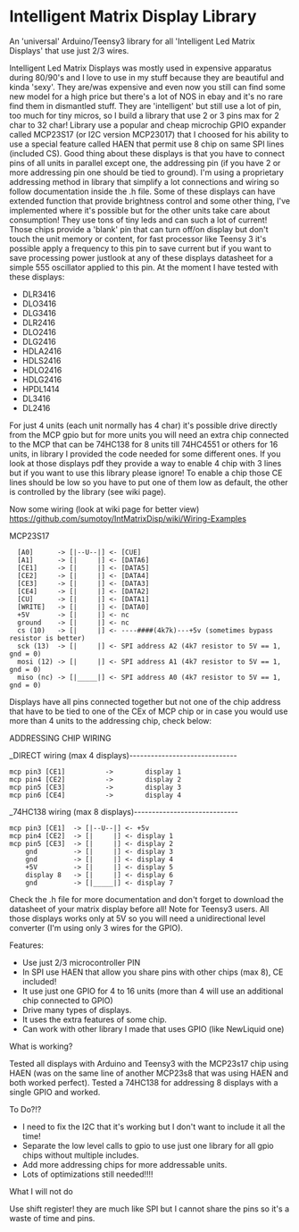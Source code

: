 Intelligent Matrix Display Library
===================================

An 'universal' Arduino/Teensy3 library for all 'Intelligent Led Matrix Displays' that use just 2/3 wires.

Intelligent Led Matrix Displays was mostly used in expensive apparatus during 80/90's and I love to use in my stuff because they are beautiful and kinda 'sexy'.
They are/was expensive and even now you still can find some new model for a high price but there's a lot of NOS in ebay and it's no rare find them in dismantled stuff. They are 'intelligent' but still use a lot of pin, too much for tiny micros, so I build a library that use 2 or 3 pins max for 2 char to 32 char!
Library use a popular and cheap microchip GPIO expander called MCP23S17 (or I2C version MCP23017) that I choosed for his ability
to use a special feature called HAEN that permit use 8 chip on same SPI lines (included CS).
Good thing about these displays is that you have to connect pins of all units in parallel except one, the addressing pin (if you have 2 or more addressing pin one should be tied to ground). I'm using a proprietary addressing method in library that simplify a lot connections and wiring so follow documentation inside the .h file.
Some of these displays can have extended function that provide brightness control and some other thing, I've implemented
where it's possible but for the other units take care about consumption! They use tons of tiny leds and can such a lot of current!
Those chips provide a 'blank' pin that can turn off/on display but don't touch the unit memory or content, for fast processor like Teensy 3 it's possible apply a frequency to this pin to save current but if you want to save processing power justlook at any of these displays datasheet for a simple 555 oscillator applied to this pin.
At the moment I have tested with these displays:

 - DLR3416
 - DLO3416
 - DLG3416
 - DLR2416
 - DLO2416
 - DLG2416
 - HDLA2416
 - HDLS2416
 - HDLO2416
 - HDLG2416
 - HPDL1414
 - DL3416
 - DL2416
	
For just 4 units (each unit normally has 4 char) it's possible drive directly from the MCP gpio but for more units you
will need an extra chip connected to the MCP that can be 74HC138 for 8 units till 74HC4551 or others for 16 units, in library I provided the code needed for some different ones.
If you look at those displays pdf they provide a way to enable 4 chip with 3 lines but if you want to use this library please ignore! To enable a chip those CE lines should be low so you have to put one of them low as default, the other is controlled by the library (see wiki page).

Now some wiring (look at wiki page for better view) https://github.com/sumotoy/IntMatrixDisp/wiki/Wiring-Examples

MCP23S17 

      [A0]      -> [|--U--|] <- [CUE]
      [A1]      -> [|     |] <- [DATA6]
      [CE1]     -> [|     |] <- [DATA5]
      [CE2]     -> [|     |] <- [DATA4]
      [CE3]     -> [|     |] <- [DATA3]
      [CE4]     -> [|     |] <- [DATA2]
      [CU]      -> [|     |] <- [DATA1]
      [WRITE]   -> [|     |] <- [DATA0]
      +5V       -> [|     |] <- nc
      ground    -> [|     |] <- nc
      cs (10)   -> [|     |] <- ----####(4k7k)---+5v (sometimes bypass resistor is better)
      sck (13)  -> [|     |] <- SPI address A2 (4k7 resistor to 5V == 1, gnd = 0)
      mosi (12) -> [|     |] <- SPI address A1 (4k7 resistor to 5V == 1, gnd = 0)
      miso (nc) -> [|_____|] <- SPI address A0 (4k7 resistor to 5V == 1, gnd = 0)
      
Displays have all pins connected together but not one of the chip address that have to be tied to one of the CEx of
MCP chip or in case you would use more than 4 units to the addressing chip, check below:

ADDRESSING CHIP WIRING

_DIRECT wiring (max 4 displays)------------------------------

    mcp pin3 [CE1]  		->		  display 1	
    mcp pin4 [CE2]  		->		  display 2			
    mcp pin5 [CE3]  		->		  display 3	
    mcp pin6 [CE4]  		->		  display 4		
				
_74HC138 wiring (max 8 displays)-----------------------------

    mcp pin3 [CE1]  -> [|--U--|] <- +5v
    mcp pin4 [CE2]  -> [|     |] <- display 1
    mcp pin5 [CE3]  -> [|     |] <- display 2
        gnd         -> [|     |] <- display 3
        gnd         -> [|     |] <- display 4
        +5V         -> [|     |] <- display 5
        display 8   -> [|     |] <- display 6
        gnd         -> [|_____|] <- display 7
        
Check the .h file for more documentation and don't forget to download the datasheet of your matrix display before all!
Note for Teensy3 users. All those displays works only at 5V so you will need a unidirectional level converter (I'm using 
only 3 wires for the GPIO).

Features:

 - Use just 2/3 microcontroller PIN
 - In SPI use HAEN that allow you share pins with other chips (max 8), CE included!
 - It use just one GPIO for 4 to 16 units (more than 4 will use an additional chip connected to GPIO)
 - Drive many types of displays.
 - It uses the extra features of some chip.
 - Can work with other library I made that uses GPIO (like NewLiquid one)

 
What is working?

Tested all displays with Arduino and Teensy3 with the MCP23s17 chip using HAEN (was on the same line of another MCP23s8 
that was using HAEN and both worked perfect).
Tested a 74HC138 for addressing 8 displays with a single GPIO and worked.

To Do?!?

 - I need to fix the I2C that it's working but I don't want to include it all the time!
 - Separate the low level calls to gpio to use just one library for all gpio chips without multiple includes.
 - Add more addressing chips for more addressable units.
 - Lots of optimizations still needed!!!!


What I will not do

Use shift register! they are much like SPI but I cannot share the pins so it's a waste of time and pins.


